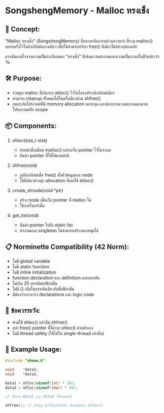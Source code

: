 SongshengMemory - Malloc ทรงเช็ง
============================================================

🧠 Concept:
------------------------------------------------------------
"Malloc ทรงเช็ง" (SongshengMemory) คือระบบจัดการหน่วยความจำ 
ที่รวม malloc() หลายครั้งไว้ในลิงก์ลิสต์กลางเดียว 
เพื่อให้สามารถเรียก free() ทีเดียวได้อย่างปลอดภัย

แรงบันดาลใจจากความเป็นระเบียบของ "ทรงเช็ง" 
ที่เน้นความสะอาดและความเป็นระบบในชีวิตประจำวัน

🛠 Purpose:
------------------------------------------------------------
- รวมทุก malloc ที่เกิดจาก shloc() ไว้ในโครงสร้างลิงก์ลิสต์เดียว
- สามารถ cleanup ทั้งหมดได้ในครั้งเดียวผ่าน shfree()
- เหมาะกับโปรเจกต์ที่มี memory allocation หลายจุด 
  และต้องการความสะอาดตอนจบโปรแกรมหรือ scope

📦 Components:
------------------------------------------------------------
1. shloc(size_t size)
   - ทำหน้าที่เหมือน malloc() แต่จะเก็บ pointer ไว้ในระบบ
   - คืนค่า pointer ที่ใช้ได้ตามปกติ

2. shfree(void)
   - ลูปลิงก์ลิสต์เพื่อ free() ทั้งตัวข้อมูลและ node
   - ใช้ทีเดียวล้างทุก allocation ที่เคยใช้ shloc()

3. create_shnode(void *ptr)
   - สร้าง node เพื่อเก็บ pointer ที่ malloc ได้
   - ใช้ภายในเท่านั้น

4. get_list(void)
   - คืนค่า pointer ไปยัง static list
   - ทำงานแบบ singleton ไม่สามารถสร้างหลายชุดได้

📋 Norminette Compatibility (42 Norm):
------------------------------------------------------------
- ไม่มี global variable
- ไม่มี static function
- ไม่มี inline initialization
- function declaration และ definition แยกบรรทัด
- ไม่เกิน 25 บรรทัดต่อฟังก์ชัน
- ไม่มี {} เปิดในบรรทัดเดียวกับชื่อฟังก์ชัน
- มีช่องว่างระหว่าง declarations และ logic code

🚫 ข้อควรระวัง:
------------------------------------------------------------
- ห้ามใช้ shloc() แล้วลืม shfree()
- อย่า free() pointer ที่ได้จาก shloc() ด้วยตัวเอง
- ไม่มี thread safety (ใช้ได้ใน single-thread เท่านั้น)

🧪 Example Usage:
------------------------------------------------------------
```c
#include "shmem.h"

void	*data1;
void	*data2;

data1 = shloc(sizeof(int) * 10);
data2 = shloc(sizeof(char) * 50);

// ใช้งาน data1 และ data2 ได้ตามปกติ

shfree(); // ล้างทุก allocation ที่เคยขอผ่าน shloc()
